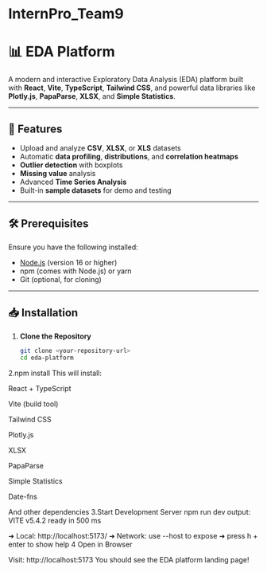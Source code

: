# InternPro_Team9
# 📊 EDA Platform

A modern and interactive Exploratory Data Analysis (EDA) platform built with **React**, **Vite**, **TypeScript**, **Tailwind CSS**, and powerful data libraries like **Plotly.js**, **PapaParse**, **XLSX**, and **Simple Statistics**.

---

## 🚀 Features

- Upload and analyze **CSV**, **XLSX**, or **XLS** datasets
- Automatic **data profiling**, **distributions**, and **correlation heatmaps**
- **Outlier detection** with boxplots
- **Missing value** analysis
- Advanced **Time Series Analysis**
- Built-in **sample datasets** for demo and testing

---

## 🛠️ Prerequisites

Ensure you have the following installed:

- [Node.js](https://nodejs.org/) (version 16 or higher)
- npm (comes with Node.js) or yarn
- Git (optional, for cloning)

---

## 📥 Installation

1. **Clone the Repository**
   ```bash
   git clone <your-repository-url>
   cd eda-platform
2.npm install
This will install:

React + TypeScript

Vite (build tool)

Tailwind CSS

Plotly.js

XLSX

PapaParse

Simple Statistics

Date-fns

And other dependencies
3.Start Development Server
npm run dev
output:  VITE v5.4.2  ready in 500 ms

➜  Local:   http://localhost:5173/
➜  Network: use --host to expose
➜  press h + enter to show help
4 Open in Browser

Visit: http://localhost:5173
You should see the EDA platform landing page!
